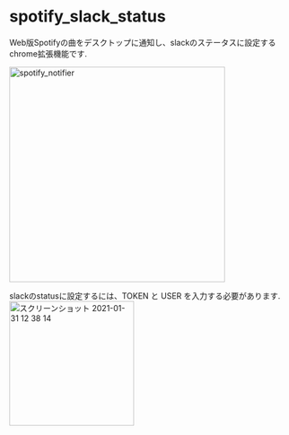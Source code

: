 # spotify_slack_status
  
Web版Spotifyの曲をデスクトップに通知し、slackのステータスに設定するchrome拡張機能です.  

<img width="384" alt="spotify_notifier" src="https://user-images.githubusercontent.com/31591102/66267116-4ac24800-e868-11e9-98e2-f0badcd69e6b.png">  

slackのstatusに設定するには、TOKEN と USER を入力する必要があります.  
<img width="222" alt="スクリーンショット 2021-01-31 12 38 14" src="https://user-images.githubusercontent.com/31591102/106373877-38571080-63c1-11eb-8dfd-1f8707c4345a.png">
